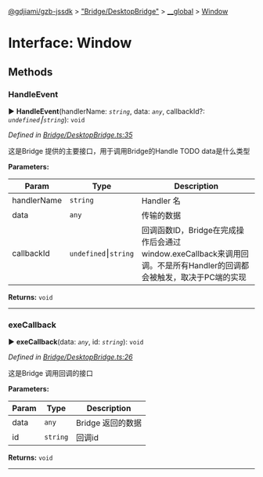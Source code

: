 [@gdjiami/gzb-jssdk](../README.md) > ["Bridge/DesktopBridge"](../modules/_bridge_desktopbridge_.md) > [__global](../modules/_bridge_desktopbridge_.__global.md) > [Window](../interfaces/_bridge_desktopbridge_.__global.window.md)



# Interface: Window


## Methods
<a id="handleevent"></a>

###  HandleEvent

► **HandleEvent**(handlerName: *`string`*, data: *`any`*, callbackId?: *`undefined`⎮`string`*): `void`




*Defined in [Bridge/DesktopBridge.ts:35](https://github.com/jmopen/gzb-jssdk/blob/c7f8f52/src/Bridge/DesktopBridge.ts#L35)*



这是Bridge 提供的主要接口，用于调用Bridge的Handle TODO data是什么类型


**Parameters:**

| Param | Type | Description |
| ------ | ------ | ------ |
| handlerName | `string`   |  Handler 名 |
| data | `any`   |  传输的数据 |
| callbackId | `undefined`⎮`string`   |  回调函数ID，Bridge在完成操作后会通过window.exeCallback来调用回调。不是所有Handler的回调都会被触发，取决于PC端的实现 |





**Returns:** `void`





___

<a id="execallback"></a>

###  exeCallback

► **exeCallback**(data: *`any`*, id: *`string`*): `void`




*Defined in [Bridge/DesktopBridge.ts:26](https://github.com/jmopen/gzb-jssdk/blob/c7f8f52/src/Bridge/DesktopBridge.ts#L26)*



这是Bridge 调用回调的接口


**Parameters:**

| Param | Type | Description |
| ------ | ------ | ------ |
| data | `any`   |  Bridge 返回的数据 |
| id | `string`   |  回调id |





**Returns:** `void`





___


